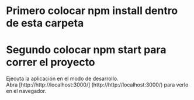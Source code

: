 # Primero colocar npm install dentro de esta carpeta
# Segundo colocar npm start para correr el proyecto  
Ejecuta la aplicación en el modo de desarrollo. \
Abra [http://http://localhost:3000/] (http://http://localhost:3000/) para verlo en el navegador.


